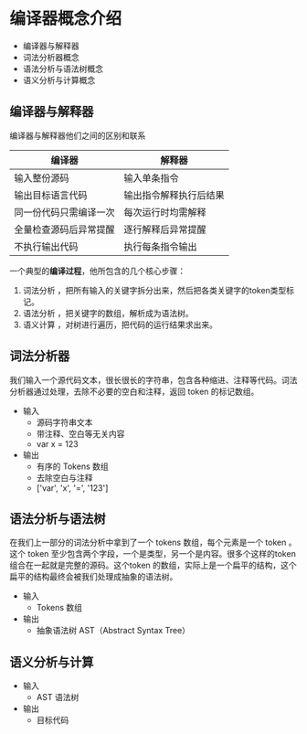 # 编译器概念介绍

- 编译器与解释器
- 词法分析器概念
- 语法分析与语法树概念
- 语义分析与计算概念

## 编译器与解释器
编译器与解释器他们之间的区别和联系

| 编译器  |  解释器 | 
| ------------- | ----------- |
| 输入整份源码 | 输入单条指令 | 
| 输出目标语言代码 |  输出指令解释执行后结果 | 
| 同一份代码只需编译一次 | 每次运行时均需解释 | 
| 全量检查源码后异常提醒 | 逐行解释后异常提醒 | 
| 不执行输出代码 | 执行每条指令输出 | 


一个典型的**编译过程**，他所包含的几个核心步骤：

1. 词法分析 ，把所有输入的关键字拆分出来，然后把各类关键字的token类型标记。
2. 语法分析 ，把关键字的数组，解析成为语法树。
3. 语义计算 ，对树进行遍历，把代码的运行结果求出来。


## 词法分析器
我们输入一个源代码文本，很长很长的字符串，包含各种缩进、注释等代码。词法分析器通过处理，去除不必要的空白和注释，返回 token 的标记数组。

- 输入
  - 源码字符串文本
  - 带注释、空白等无关内容
  - var x = 123
- 输出
  - 有序的 Tokens 数组
  - 去除空白与注释
  - ['var', 'x', '=', '123']


## 语法分析与语法树
在我们上一部分的词法分析中拿到了一个 tokens 数组，每个元素是一个 token 。这个 token 至少包含两个字段，一个是类型，另一个是内容。很多个这样的token组合在一起就是完整的源码。这个token 的数组，实际上是一个扁平的结构，这个扁平的结构最终会被我们处理成抽象的语法树。

- 输入
  - Tokens 数组
- 输出
  - 抽象语法树 AST（Abstract Syntax Tree）


## 语义分析与计算

- 输入
  - AST 语法树
- 输出
  - 目标代码


